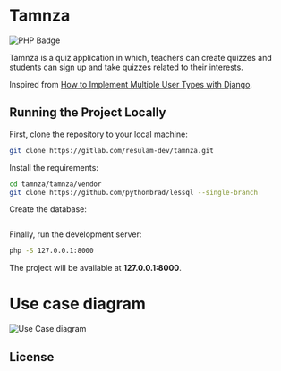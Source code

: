 # Tamnza

![PHP Badge](https://img.shields.io/badge/PHP-777BB4?style=for-the-badge)

Tamnza is a quiz application in which, teachers can create quizzes and students can sign up and take quizzes related to their interests.

Inspired from [How to Implement Multiple User Types with Django](https://simpleisbetterthancomplex.com/tutorial/2018/01/18/how-to-implement-multiple-user-types-with-django.html).

## Running the Project Locally

First, clone the repository to your local machine:

```bash
git clone https://gitlab.com/resulam-dev/tamnza.git
```

Install the requirements:

```bash
cd tamnza/tamnza/vendor
git clone https://github.com/pythonbrad/lessql --single-branch
```

Create the database:

```bash

```

Finally, run the development server:

```bash
php -S 127.0.0.1:8000
```

The project will be available at **127.0.0.1:8000**.

# Use case diagram
![Use Case diagram](https://gitlab.com/resulam-dev/tamnza/blob/main/ucd.png)

## License

